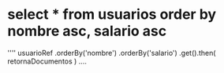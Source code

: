 # select * from usuarios order by nombre asc, salario asc
''''
usuarioRef
        .orderBy('nombre')
        .orderBy('salario')
        .get().then( retornaDocumentos )
....